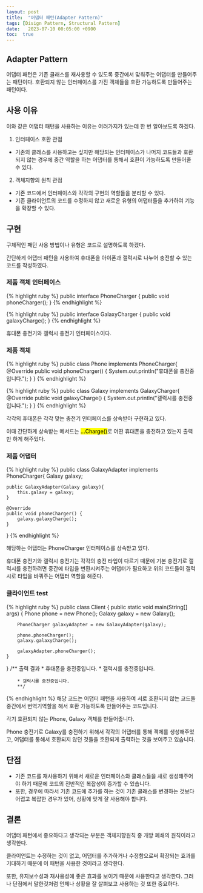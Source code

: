 ```yaml
---
layout: post
title:  "어댑터 패턴(Adapter Pattern)"
tags: [Disign Pattern, Structural Pattern]
date:   2023-07-10 00:05:00 +0900
toc:  true
---
```


## Adapter Pattern

어댑터 패턴은 기존 클래스를 재사용할 수 있도록 중간에서 맞춰주는 어댑터를 만들어주는 패턴이다. 호환되지 않는 인터페이스를 가진 객체들을 호환 가능하도록 만들어주는 패턴이다.

## 사용 이유
이와 같은 어댑터 패턴을 사용하는 이유는 여러가지가 있는데 한 번 알아보도록 하겠다.


1. 인터페이스 호환 관점
- 기존의 클래스를 사용하고는 싶지만 해당되는 인터페이스가 나머지 코드들과 호환되지 않는 경우에 중간 역할을 하는 어댑터를 통해서 호환이 가능하도록 만들어줄 수 있다.
2. 객체지향의 원칙 관점
- 기존 코드에서 인터페이스와 각각의 구현의 역할들을 분리할 수 있다.
- 기존 클라이언트의 코드를 수정하지 않고 새로운 유형의 어댑터들을 추가하여 기능을 확장할 수 있다.



## 구현
구체적인 패턴 사용 방법이나 유형은 코드로 설명하도록 하겠다.

간단하게 어댑터 패턴을 사용하여 휴대폰을 아이폰과 갤럭시로 나누어 충전할 수 있는 코드를 작성하였다.

### 제품 객체 인터페이스
{% highlight ruby %}
public interface PhoneCharger {
    public void phoneCharger();
}
{% endhighlight %}


{% highlight ruby %}
public interface GalaxyCharger {
    public void galaxyCharge();
}
{% endhighlight %}

휴대폰 충전기와 갤럭시 충전기 인터페이스이다.

### 제품 객체
{% highlight ruby %}
public class Phone implements PhoneCharger{
    @Override
    public void phoneCharger() {
        System.out.println("휴대폰을 충전중입니다.");
    }
}
{% endhighlight %}

{% highlight ruby %}
public class Galaxy implements GalaxyCharger{
    @Override
    public void galaxyCharge() {
        System.out.println("갤럭시를 충전중입니다.");
    }
}
{% endhighlight %}

각각의 휴대폰은 각각 맞는 충전기 인터페이스를 상속받아 구현하고 있다.

이때 간단하게 상속받는 메서드는 <mark>...Charge()</mark>로 어떤 휴대폰을 충전하고 있는지 출력만 하게 해주었다.

### 제품 어댑터

{% highlight ruby %}
public class GalaxyAdapter implements PhoneCharger{
    Galaxy galaxy;

    public GalaxyAdapter(Galaxy galaxy){
        this.galaxy = galaxy;
    }

    @Override
    public void phoneCharger() {
        galaxy.galaxyCharge();
    }
}
{% endhighlight %}

해당하는 어댑터는 PhoneCharger 인터페이스를 상속받고 있다.

휴대폰 충전기와 갤럭시 충전기는 각각의 충전 타입이 다르기 때문에 기본 충전기로 갤럭시를 충전하려면 중간에 타입을 변환시켜주는 어댑터가 필요하고 위의 코드들이 갤럭시로 타입을 바꿔주는 어댑터 역할을 해준다.


### 클라이언트 test
{% highlight ruby %}
public class Client {
    public static void main(String[] args) {
        Phone phone = new Phone();
        Galaxy galaxy = new Galaxy();

        PhoneCharger galaxyAdapter = new GalaxyAdapter(galaxy);

        phone.phoneCharger();
        galaxy.galaxyCharge();

        galaxyAdapter.phoneCharger();
    }
}
    /** 출력 결과
        * 휴대폰을 충전중입니다.
        * 갤럭시를 충전중입니다.

        * 갤럭시를 충전중입니다.
        **/
{% endhighlight %}
해당 코드는 어댑터 패턴을 사용하여 서로 호환되지 않는 코드들 중간에서 번역기역할을 해서 호환 가능하도록 만들어주는 코드입니다.

각기 호환되지 않는 Phone, Galaxy 객체를 만들어줍니다.

Phone 충전기로 Galaxy를 충전하기 위해서 각각의 어댑터를 통해 객체를 생성해주었고, 어댑터를 통해서 호환되지 않던 것들을 호환되게 출력하는 것을 보여주고 있습니다.

## 단점
- 기존 코드를 재사용하기 위해서 새로운 인터페이스와 클래스들을 새로 생성해주어야 하기 때문에 코드의 전반적인 복잡성이 증가할 수 있습니다.
- 또한, 경우에 따라서 기존 코드에 추가를 하는 것이 기존 클래스를 변경하는 것보다 어렵고 복잡한 경우가 있어, 상황에 맞게 잘 사용해야 합니다.

## 결론
어댑터 패턴에서 중요하다고 생각되는 부분은 객체지향원칙 중 개방 폐쇄의 원칙이라고 생각한다.

클라이언트는 수정하는 것이 없고, 어댑터를 추가하거나 수정함으로써 확장되는 효과를 기대하기 때문에 이 패턴을 사용한 것이라고 생각한다.

또한, 유지보수성과 재사용성에 좋은 효과를 보이기 때문에 사용한다고 생각한다. 그러나 단점에서 말한것처럼 언제나 상황을 잘 살펴보고 사용하는 것 또한 중요하다.